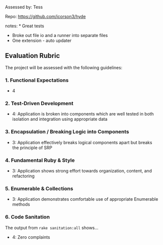 Assessed by: Tess

Repo: https://github.com/icorson3/hyde

notes: * Great tests
* Broke out file io and a runner into separate files
* One extension - auto updater

## Evaluation Rubric

The project will be assessed with the following guidelines:

### 1. Functional Expectations

* 4

### 2. Test-Driven Development

* 4: Application is broken into components which are well tested in both isolation and integration using appropriate data

### 3. Encapsulation / Breaking Logic into Components

* 3: Application effectively breaks logical components apart but breaks the principle of SRP

### 4. Fundamental Ruby & Style

* 3:  Application shows strong effort towards organization, content, and refactoring

### 5. Enumerable & Collections

* 3: Application demonstrates comfortable use of appropriate Enumerable methods

### 6. Code Sanitation

The output from `rake sanitation:all` shows...

* 4: Zero complaints
